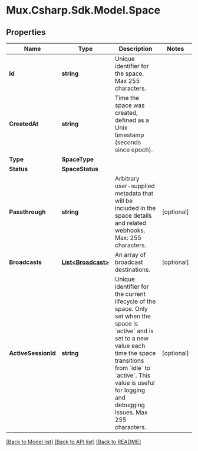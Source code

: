 # Mux.Csharp.Sdk.Model.Space

## Properties

Name | Type | Description | Notes
------------ | ------------- | ------------- | -------------
**Id** | **string** | Unique identifier for the space. Max 255 characters. | 
**CreatedAt** | **string** | Time the space was created, defined as a Unix timestamp (seconds since epoch). | 
**Type** | **SpaceType** |  | 
**Status** | **SpaceStatus** |  | 
**Passthrough** | **string** | Arbitrary user-supplied metadata that will be included in the space details and related webhooks. Max: 255 characters. | [optional] 
**Broadcasts** | [**List&lt;Broadcast&gt;**](Broadcast.md) | An array of broadcast destinations. | [optional] 
**ActiveSessionId** | **string** | Unique identifier for the current lifecycle of the space. Only set when the space is &#x60;active&#x60; and is set to a new value each time the space transitions from &#x60;idle&#x60; to &#x60;active&#x60;. This value is useful for logging and debugging issues. Max 255 characters. | [optional] 

[[Back to Model list]](../README.md#documentation-for-models) [[Back to API list]](../README.md#documentation-for-api-endpoints) [[Back to README]](../README.md)

